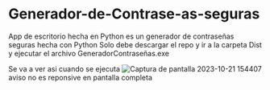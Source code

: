 # Generador-de-Contrase-as-seguras
App de escritorio hecha en Python es un generador de contraseñas seguras hecha con Python
Solo debe descargar el repo y ir a la carpeta Dist y ejecutar el archivo GeneradorContraseñas.exe


Se va a ver asi cuando se ejecuta
 ![Captura de pantalla 2023-10-21 154407](https://github.com/Angelolemes/Generador-de-Contrase-as-seguras/assets/110471978/9184cf28-1216-4892-84e9-277c48525dff)
aviso no es reponsive en pantalla completa
